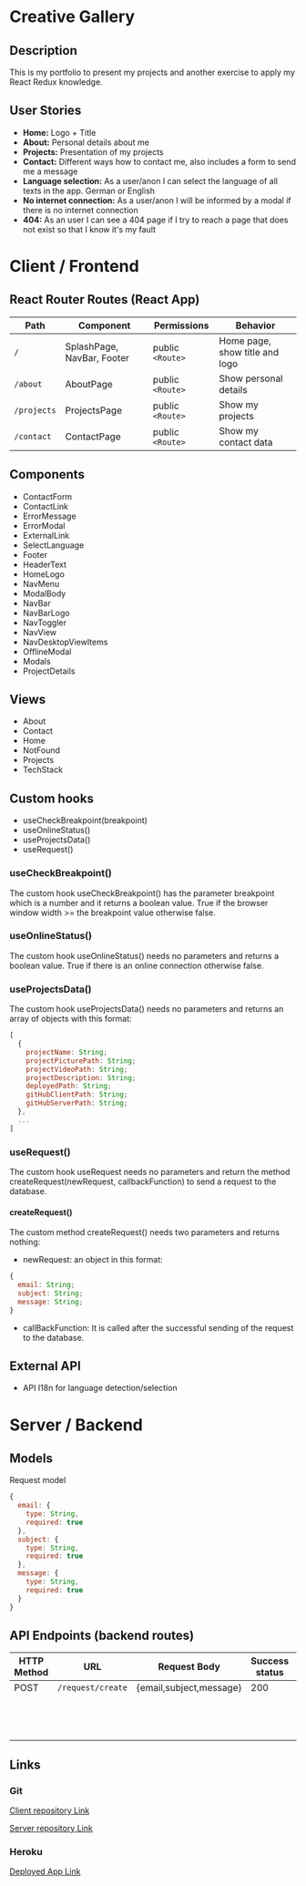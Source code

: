# Creative Gallery

## Description

This is my portfolio to present my projects and another exercise to apply my React Redux knowledge.

## User Stories

- **Home:** Logo + Title
- **About:** Personal details about me
- **Projects:** Presentation of my projects
- **Contact:** Different ways how to contact me, also includes a form to send me a message
- **Language selection:** As a user/anon I can select the language of all texts in the app. German or English
- **No internet connection:** As a user/anon I will be informed by a modal if there is no internet connection
- **404:** As an user I can see a 404 page if I try to reach a page that does not exist so that I know it's my fault

# Client / Frontend

## React Router Routes (React App)

| Path        | Component                  | Permissions      | Behavior                       |
| ----------- | -------------------------- | ---------------- | ------------------------------ |
| `/`         | SplashPage, NavBar, Footer | public `<Route>` | Home page, show title and logo |
| `/about`    | AboutPage                  | public `<Route>` | Show personal details          |
| `/projects` | ProjectsPage               | public `<Route>` | Show my projects               |
| `/contact`  | ContactPage                | public `<Route>` | Show my contact data           |

## Components

- ContactForm
- ContactLink
- ErrorMessage
- ErrorModal
- ExternalLink
- SelectLanguage
- Footer
- HeaderText
- HomeLogo
- NavMenu
- ModalBody
- NavBar
- NavBarLogo
- NavToggler
- NavView
- NavDesktopViewItems
- OfflineModal
- Modals
- ProjectDetails

## Views

- About
- Contact
- Home
- NotFound
- Projects
- TechStack

## Custom hooks

- useCheckBreakpoint(breakpoint)
- useOnlineStatus()
- useProjectsData()
- useRequest()

### useCheckBreakpoint()

The custom hook useCheckBreakpoint() has the parameter breakpoint which is a number and it returns a boolean value. True if the browser window width >= the breakpoint value otherwise false.

### useOnlineStatus()

The custom hook useOnlineStatus() needs no parameters and returns a boolean value. True if there is an online connection otherwise false.

### useProjectsData()

The custom hook useProjectsData() needs no parameters and returns an array of objects with this format:

```javascript
[
  {
    projectName: String;
    projectPicturePath: String;
    projectVideoPath: String;
    projectDescription: String;
    deployedPath: String;
    gitHubClientPath: String;
    gitHubServerPath: String;
  },
  ...
]

```

### useRequest()

The custom hook useRequest needs no parameters and return the method createRequest(newRequest, callbackFunction) to send a request to the database.

#### createRequest()

The custom method createRequest() needs two parameters and returns nothing:

- newRequest: an object in this format:

```javascript
{
  email: String;
  subject: String;
  message: String;
}
```

- callBackFunction: It is called after the successful sending of the request to the database.

## External API

- API I18n for language detection/selection

# Server / Backend

## Models

Request model

```javascript
{
  email: {
    type: String,
    required: true
  },
  subject: {
    type: String,
    required: true
  },
  message: {
    type: String,
    required: true
  }
}
```

## API Endpoints (backend routes)

| HTTP Method | URL               | Request Body            | Success status | Error Status | Description |
| ----------- | ----------------- | ----------------------- | -------------- | ------------ | ----------- |
| POST        | `/request/create` | {email,subject,message} | 200            | 500          | Create a    |
|             |                   |                         |                |              | request if  |
|             |                   |                         |                |              | form fields |
|             |                   |                         |                |              | not empty   |

## Links

### Git

[Client repository Link](https://github.com/christiangerbig/creative-gallery-client)

[Server repository Link](https://github.com/christiangerbig/creative-gallery-server)

### Heroku

[Deployed App Link](https://creativegallery.herokuapp.com/)

